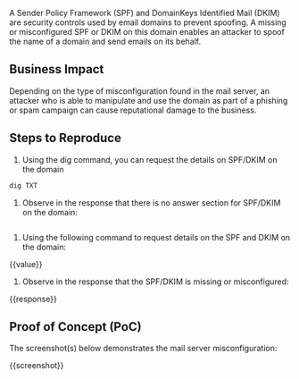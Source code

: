 A Sender Policy Framework (SPF) and DomainKeys Identified Mail (DKIM) are security controls used by email domains to prevent spoofing. A missing or misconfigured SPF or DKIM on this domain enables an attacker to spoof the name of a domain and send emails on its behalf.

## Business Impact

Depending on the type of misconfiguration found in the mail server, an attacker who is able to  manipulate and use the domain as part of a phishing or spam campaign can cause reputational damage to the business.

## Steps to Reproduce

1. Using the dig command, you can request the details on SPF/DKIM on the domain

```bash
dig TXT 
```

1. Observe in the response that there is no answer section for SPF/DKIM on the domain:

```text
```

1. Using the following command to request details on the SPF and DKIM on the domain:

{{value}}

1. Observe in the response that the SPF/DKIM is missing or misconfigured:

{{response}}

## Proof of Concept (PoC)

The screenshot(s) below demonstrates the mail server misconfiguration:

{{screenshot}}
